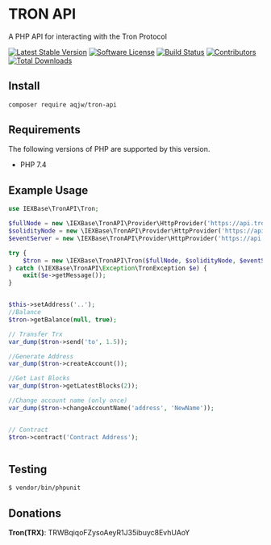# TRON API
A PHP API for interacting with the Tron Protocol

[![Latest Stable Version](https://poser.pugx.org/aqjw/tron-api/version)](https://packagist.org/packages/aqjw/tron-api)
[![Software License](https://img.shields.io/badge/license-MIT-brightgreen.svg?style=flat-square)](LICENSE)
[![Build Status](https://api.travis-ci.com/aqjw/tron-api.svg?branch=master)](https://travis-ci.com/aqjw/tron-api)
[![Contributors](https://img.shields.io/github/contributors/aqjw/tron-api.svg)](https://github.com/aqjw/tron-api/graphs/contributors)
[![Total Downloads](https://img.shields.io/packagist/dt/aqjw/tron-api.svg?style=flat-square)](https://packagist.org/packages/aqjw/tron-api)

## Install

```bash
composer require aqjw/tron-api
```
## Requirements

The following versions of PHP are supported by this version.

* PHP 7.4

## Example Usage

```php
use IEXBase\TronAPI\Tron;

$fullNode = new \IEXBase\TronAPI\Provider\HttpProvider('https://api.trongrid.io');
$solidityNode = new \IEXBase\TronAPI\Provider\HttpProvider('https://api.trongrid.io');
$eventServer = new \IEXBase\TronAPI\Provider\HttpProvider('https://api.trongrid.io');

try {
    $tron = new \IEXBase\TronAPI\Tron($fullNode, $solidityNode, $eventServer);
} catch (\IEXBase\TronAPI\Exception\TronException $e) {
    exit($e->getMessage());
}


$this->setAddress('..');
//Balance
$tron->getBalance(null, true);

// Transfer Trx
var_dump($tron->send('to', 1.5));

//Generate Address
var_dump($tron->createAccount());

//Get Last Blocks
var_dump($tron->getLatestBlocks(2));

//Change account name (only once)
var_dump($tron->changeAccountName('address', 'NewName'));


// Contract
$tron->contract('Contract Address');



```

## Testing

``` bash
$ vendor/bin/phpunit
```

## Donations
**Tron(TRX)**: TRWBqiqoFZysoAeyR1J35ibuyc8EvhUAoY
